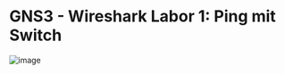 # GNS3 - Wireshark Labor 1: Ping mit Switch
![image](https://github.com/user-attachments/assets/803494b6-9be9-47a6-b7f0-2a12350fedfb)
